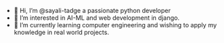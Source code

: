 - 👋 Hi, I’m @sayali-tadge a passionate python developer
- 👀 I’m interested in AI-ML and web development in django.
- 🌱 I’m currently learning computer engineering and wishing to apply my knowledge in real world projects.


<!---
sayali-tadge/sayali-tadge is a ✨ special ✨ repository because its `README.md` (this file) appears on your GitHub profile.
You can click the Preview link to take a look at your changes.
--->
